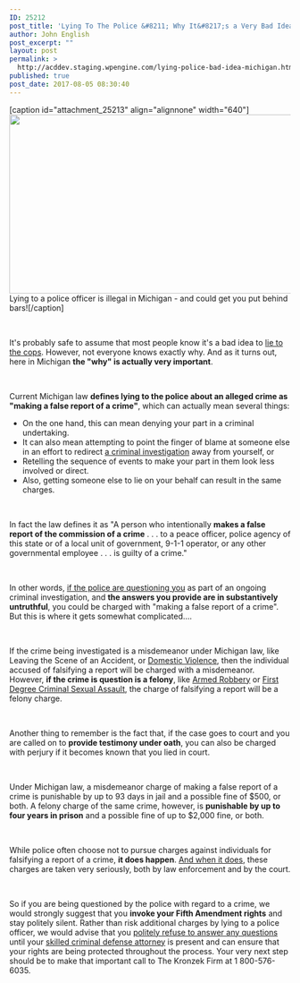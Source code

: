 ```yaml
---
ID: 25212
post_title: 'Lying To The Police &#8211; Why It&#8217;s a Very Bad Idea in Michigan!'
author: John English
post_excerpt: ""
layout: post
permalink: >
  http://acddev.staging.wpengine.com/lying-police-bad-idea-michigan.html
published: true
post_date: 2017-08-05 08:30:40
---
```

[caption id="attachment_25213" align="alignnone" width="640"]<img class="size-full wp-image-25213" src="http://acddev.staging.wpengine.com/wp-content/uploads/2017/08/truth-2069843_640.png" alt="" width="640" height="320" /> Lying to a police officer is illegal in Michigan - and could get you put behind bars![/caption]

&nbsp;

<span style="font-weight: 400;">It's probably safe to assume that most people know it's a bad idea to </span><a href="https://acddev.staging.wpengine.com/cop-secrets.html" target="_blank" rel="noopener"><span style="font-weight: 400;">lie to the cops</span></a><span style="font-weight: 400;">. However, not everyone knows exactly why. And as it turns out, here in Michigan </span><b>the "why" is actually very important</b><span style="font-weight: 400;">.</span>

&nbsp;

<span style="font-weight: 400;">Current Michigan law </span><b>defines lying to the police about an alleged crime as "making a false report of a crime"</b><span style="font-weight: 400;">, which can actually mean several things: </span>
<ul>
 	<li style="font-weight: 400;"><span style="font-weight: 400;">On the one hand, this can mean denying your part in a criminal undertaking.</span></li>
 	<li style="font-weight: 400;"><span style="font-weight: 400;">It can also mean attempting to point the finger of blame at someone else in an effort to redirect </span><a href="https://acddev.staging.wpengine.com/searches.html" target="_blank" rel="noopener"><span style="font-weight: 400;">a criminal investigation</span></a><span style="font-weight: 400;"> away from yourself, or </span></li>
 	<li style="font-weight: 400;"><span style="font-weight: 400;">Retelling the sequence of events to make your part in them look less involved or direct. </span></li>
 	<li style="font-weight: 400;"><span style="font-weight: 400;">Also, getting someone else to lie on your behalf can result in the same charges.</span></li>
</ul>
&nbsp;

<span style="font-weight: 400;">In fact the law defines it as "A person who intentionally </span><b>makes a false report of the commission of a crime</b><span style="font-weight: 400;"> . . . to a peace officer, police agency of this state or of a local unit of government, 9-1-1 operator, or any other governmental employee . . . is guilty of a crime."</span>

&nbsp;

<span style="font-weight: 400;">In other words, </span><a href="https://acddev.staging.wpengine.com/pre-arrest-help-from-us.html" target="_blank" rel="noopener"><span style="font-weight: 400;">if the police are questioning you</span></a><span style="font-weight: 400;"> as part of an ongoing criminal investigation, and </span><b>the answers you provide are in substantively untruthful</b><span style="font-weight: 400;">, you could be charged with "making a false report of a crime". But this is where it gets somewhat complicated….</span>

&nbsp;

<span style="font-weight: 400;">If the crime being investigated is a misdemeanor under Michigan law, like Leaving the Scene of an Accident, or </span><a href="https://acddev.staging.wpengine.com/domestic-assault.html" target="_blank" rel="noopener"><span style="font-weight: 400;">Domestic Violence</span></a><span style="font-weight: 400;">, then the individual accused of falsifying a report will be charged with a misdemeanor. However, </span><b>if the crime is question is a felony</b><span style="font-weight: 400;">, like </span><a href="https://acddev.staging.wpengine.com/michigan-armed-robbery-attorney.html" target="_blank" rel="noopener"><span style="font-weight: 400;">Armed Robbery</span></a><span style="font-weight: 400;"> or </span><a href="https://acddev.staging.wpengine.com/first-degree-csc.html" target="_blank" rel="noopener"><span style="font-weight: 400;">First Degree Criminal Sexual Assault</span></a><span style="font-weight: 400;">, the charge of falsifying a report will be a felony charge. </span>

&nbsp;

<span style="font-weight: 400;">Another thing to remember is the fact that, if the case goes to court and you are called on to </span><b>provide testimony under oath</b><span style="font-weight: 400;">, you can also be charged with perjury if it becomes known that you lied in court.</span>

&nbsp;

<span style="font-weight: 400;">Under Michigan law, a misdemeanor charge of making a false report of a crime is punishable by up to 93 days in jail and a possible fine of $500, or both. A felony charge of the same crime, however, is </span><b>punishable by up to four years in prison</b><span style="font-weight: 400;"> and a possible fine of up to $2,000 fine, or both.</span>

&nbsp;

<span style="font-weight: 400;">While police often choose not to pursue charges against individuals for falsifying a report of a crime, </span><b>it does happen</b><span style="font-weight: 400;">. </span><a href="http://www.acddev.staging.wpengine.com/sanilac-reckless-driving-causing-death.html" target="_blank" rel="noopener"><span style="font-weight: 400;">And when it does</span></a><span style="font-weight: 400;">, these charges are taken very seriously, both by law enforcement and by the court. </span>

&nbsp;

<span style="font-weight: 400;">So if you are being questioned by the police with regard to a crime, we would strongly suggest that you </span><b>invoke your Fifth Amendment rights</b><span style="font-weight: 400;"> and stay politely silent. Rather than risk additional charges by lying to a police officer, we would advise that you </span><a href="https://acddev.staging.wpengine.com/police-mistakes.html" target="_blank" rel="noopener"><span style="font-weight: 400;">politely refuse to answer any questions</span></a><span style="font-weight: 400;"> until your </span><a href="https://acddev.staging.wpengine.com/trial-attorneys.html" target="_blank" rel="noopener"><span style="font-weight: 400;">skilled criminal defense attorney</span></a><span style="font-weight: 400;"> is present and can ensure that your rights are being protected throughout the process. Your very next step should be to make that important call to The Kronzek Firm at 1 800-576-6035. </span>

&nbsp;